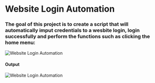#  Website  Login Automation

### The goal of this project is to create a script that will automatically imput credentials to a wesbite login, login successfully and perform the functions such as clicking the home menu:

![Website Login Automation](./images/scriptologin.png)
#### Output
![Website Login Automation](./images/scrapped-output4.png)